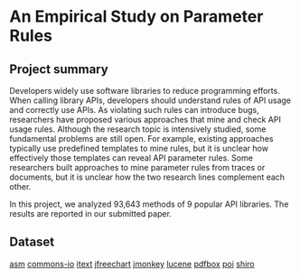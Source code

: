 # An Empirical Study on Parameter Rules

## Project summary
Developers widely use software libraries to reduce programming efforts. When calling library APIs, developers should understand
rules of API usage and correctly use APIs. As violating such rules can introduce bugs, researchers have proposed various approaches
that mine and check API usage rules. Although the research topic is intensively studied, some fundamental problems are still open.
For example, existing approaches typically use predefined templates to mine rules, but it is unclear how effectively those templates can
reveal API parameter rules. Some researchers built approaches to mine parameter rules from traces or documents, but it is unclear how
the two research lines complement each other. 

In this project, we analyzed 93,643 methods of 9 popular API libraries. The results are reported in our submitted paper. 

## Dataset
[asm](/rep/asm.rar) [commons-io](/rep/commons-io.rar) [itext](/rep/itext.rar) [jfreechart](/rep/jfreechart.rar) [jmonkey](/rep/jmonkey.rar) [lucene](/rep/lucene.rar) [pdfbox](/rep/pdfbox.rar) [poi](/rep/poi.rar) [shiro](/rep/shiro.rar)
